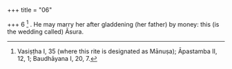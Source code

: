 +++
title = "06"

+++
6 [^6] . He may marry her after gladdening (her father) by money: this (is the wedding called) Āsura.


[^6]:  Vasiṣṭha I, 35 (where this rite is designated as Mānuṣa); Āpastamba II, 12, 1; Baudhāyana I, 20, 7.
